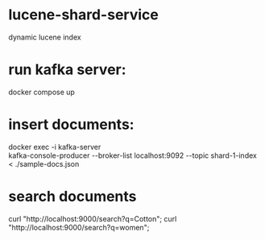 # lucene-shard-service
 dynamic lucene index
 
# run kafka server:
docker compose up
 
# insert documents:
docker exec -i kafka-server \
  kafka-console-producer --broker-list localhost:9092 --topic shard-1-index < ./sample-docs.json
  
# search documents
curl "http://localhost:9000/search?q=Cotton";
curl "http://localhost:9000/search?q=women";
